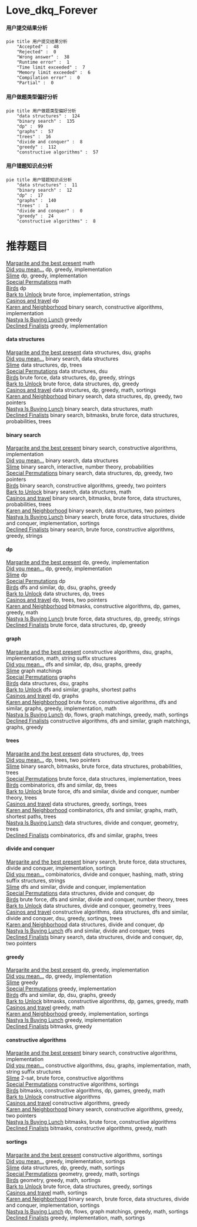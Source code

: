 # Love_dkq_Forever
<!-- tabs:start -->
#### **用户提交结果分析**

```mermaid
pie title 用户提交结果分析
    "Accepted" :  48
    "Rejected" :  0
    "Wrong answer" :  38
    "Runtime error" :  1
    "Time limit exceeded" :  7
    "Memory limit exceeded" :  6
    "Compilation error" :  0
    "Partial" :  0
```
#### **用户做题类型偏好分析**

```mermaid
pie title 用户做题类型偏好分析
    "data structures" :  124
    "binary search" :  135
    "dp" :  99
    "graphs" :  57
    "trees" :  16
    "divide and conquer" :  8
    "greedy" :  112
    "constructive algorithms" :  57
```
#### **用户错题知识点分析**

```mermaid
pie title 用户错题知识点分析
    "data structures" :  11
    "binary search" :  12
    "dp" :  17
    "graphs" :  140
    "trees" :  1
    "divide and conquer" :  0
    "greedy" :  24
    "constructive algorithms" :  8
```
<!-- tabs:end -->
# 推荐题目
[Margarite and the best present](http://codeforces.com/problemset/problem/1080/B)		math		  
[Did you mean...](https://codeforces.com/contest/860/problem/A)		dp,
                        greedy,
                        implementation		  
[Slime](http://codeforces.com/problemset/problem/1038/D)		dp,
                        greedy,
                        implementation		  
[Special Permutations](http://codeforces.com/problemset/problem/1234/E)		math		  
[Birds](http://codeforces.com/problemset/problem/922/E)		dp		  
[Bark to Unlock](http://codeforces.com/problemset/problem/868/A)		brute force,
                        implementation,
                        strings		  
[Casinos and travel](http://codeforces.com/problemset/problem/852/E)		dp		  
[Karen and Neighborhood](http://codeforces.com/problemset/problem/815/E)		binary search,
                        constructive algorithms,
                        implementation		  
[Nastya Is Buying Lunch](http://codeforces.com/problemset/problem/1136/D)		greedy		  
[Declined Finalists](http://codeforces.com/problemset/problem/859/A)		greedy,
                        implementation		  
<!-- tabs:start -->
#### **data structures**
[Margarite and the best present](http://codeforces.com/problemset/problem/813/F)		data structures,
                        dsu,
                        graphs		  
[Did you mean...](http://codeforces.com/problemset/problem/1354/D)		binary search,
                        data structures		  
[Slime](http://codeforces.com/problemset/problem/1039/D)		data structures,
                        dp,
                        trees		  
[Special Permutations](http://codeforces.com/problemset/problem/566/D)		data structures,
                        dsu		  
[Birds](http://codeforces.com/problemset/problem/1506/G)		brute force,
                        data structures,
                        dp,
                        greedy,
                        strings		  
[Bark to Unlock](http://codeforces.com/problemset/problem/1313/C1)		brute force,
                        data structures,
                        dp,
                        greedy		  
[Casinos and travel](https://codeforces.com/contest/1321/problem/B)		data structures,
                        dp,
                        greedy,
                        math,
                        sortings		  
[Karen and Neighborhood](http://codeforces.com/problemset/problem/1492/C)		binary search,
                        data structures,
                        dp,
                        greedy,
                        two pointers		  
[Nastya Is Buying Lunch](http://codeforces.com/problemset/problem/1490/G)		binary search,
                        data structures,
                        math		  
[Declined Finalists](http://codeforces.com/problemset/problem/1479/D)		binary search,
                        bitmasks,
                        brute force,
                        data structures,
                        probabilities,
                        trees		  
#### **binary search**
[Margarite and the best present](http://codeforces.com/problemset/problem/815/E)		binary search,
                        constructive algorithms,
                        implementation		  
[Did you mean...](http://codeforces.com/problemset/problem/1354/D)		binary search,
                        data structures		  
[Slime](http://codeforces.com/problemset/problem/1114/E)		binary search,
                        interactive,
                        number theory,
                        probabilities		  
[Special Permutations](http://codeforces.com/problemset/problem/1492/C)		binary search,
                        data structures,
                        dp,
                        greedy,
                        two pointers		  
[Birds](http://codeforces.com/problemset/problem/1463/D)		binary search,
                        constructive algorithms,
                        greedy,
                        two pointers		  
[Bark to Unlock](http://codeforces.com/problemset/problem/1490/G)		binary search,
                        data structures,
                        math		  
[Casinos and travel](http://codeforces.com/problemset/problem/1479/D)		binary search,
                        bitmasks,
                        brute force,
                        data structures,
                        probabilities,
                        trees		  
[Karen and Neighborhood](http://codeforces.com/problemset/problem/1436/E)		binary search,
                        data structures,
                        two pointers		  
[Nastya Is Buying Lunch](http://codeforces.com/problemset/problem/1461/D)		binary search,
                        brute force,
                        data structures,
                        divide and conquer,
                        implementation,
                        sortings		  
[Declined Finalists](http://codeforces.com/problemset/problem/1493/C)		binary search,
                        brute force,
                        constructive algorithms,
                        greedy,
                        strings		  
#### **dp**
[Margarite and the best present](https://codeforces.com/contest/860/problem/A)		dp,
                        greedy,
                        implementation		  
[Did you mean...](http://codeforces.com/problemset/problem/1038/D)		dp,
                        greedy,
                        implementation		  
[Slime](http://codeforces.com/problemset/problem/922/E)		dp		  
[Special Permutations](http://codeforces.com/problemset/problem/852/E)		dp		  
[Birds](http://codeforces.com/problemset/problem/650/C)		dfs and similar,
                        dp,
                        dsu,
                        graphs,
                        greedy		  
[Bark to Unlock](http://codeforces.com/problemset/problem/1039/D)		data structures,
                        dp,
                        trees		  
[Casinos and travel](http://codeforces.com/problemset/problem/581/F)		dp,
                        trees,
                        two pointers		  
[Karen and Neighborhood](http://codeforces.com/problemset/problem/1383/B)		bitmasks,
                        constructive algorithms,
                        dp,
                        games,
                        greedy,
                        math		  
[Nastya Is Buying Lunch](http://codeforces.com/problemset/problem/1506/G)		brute force,
                        data structures,
                        dp,
                        greedy,
                        strings		  
[Declined Finalists](http://codeforces.com/problemset/problem/1313/C1)		brute force,
                        data structures,
                        dp,
                        greedy		  
#### **graph**
[Margarite and the best present](http://codeforces.com/problemset/problem/441/D)		constructive algorithms,
                        dsu,
                        graphs,
                        implementation,
                        math,
                        string suffix structures		  
[Did you mean...](http://codeforces.com/problemset/problem/650/C)		dfs and similar,
                        dp,
                        dsu,
                        graphs,
                        greedy		  
[Slime](http://codeforces.com/problemset/problem/120/H)		graph matchings		  
[Special Permutations](http://codeforces.com/problemset/problem/939/A)		graphs		  
[Birds](http://codeforces.com/problemset/problem/813/F)		data structures,
                        dsu,
                        graphs		  
[Bark to Unlock](http://codeforces.com/problemset/problem/585/B)		dfs and similar,
                        graphs,
                        shortest paths		  
[Casinos and travel](http://codeforces.com/problemset/problem/1472/C)		dp,
                        graphs		  
[Karen and Neighborhood](http://codeforces.com/problemset/problem/1487/C)		brute force,
                        constructive algorithms,
                        dfs and similar,
                        graphs,
                        greedy,
                        implementation,
                        math		  
[Nastya Is Buying Lunch](http://codeforces.com/problemset/problem/1437/C)		dp,
                        flows,
                        graph matchings,
                        greedy,
                        math,
                        sortings		  
[Declined Finalists](http://codeforces.com/problemset/problem/1470/D)		constructive algorithms,
                        dfs and similar,
                        graph matchings,
                        graphs,
                        greedy		  
#### **trees**
[Margarite and the best present](http://codeforces.com/problemset/problem/1039/D)		data structures,
                        dp,
                        trees		  
[Did you mean...](http://codeforces.com/problemset/problem/581/F)		dp,
                        trees,
                        two pointers		  
[Slime](http://codeforces.com/problemset/problem/1479/D)		binary search,
                        bitmasks,
                        brute force,
                        data structures,
                        probabilities,
                        trees		  
[Special Permutations](http://codeforces.com/problemset/problem/1511/C)		brute force,
                        data structures,
                        implementation,
                        trees		  
[Birds](http://codeforces.com/problemset/problem/1499/F)		combinatorics,
                        dfs and similar,
                        dp,
                        trees		  
[Bark to Unlock](http://codeforces.com/problemset/problem/1491/E)		brute force,
                        dfs and similar,
                        divide and conquer,
                        number theory,
                        trees		  
[Casinos and travel](http://codeforces.com/problemset/problem/1466/D)		data structures,
                        greedy,
                        sortings,
                        trees		  
[Karen and Neighborhood](http://codeforces.com/problemset/problem/1495/D)		combinatorics,
                        dfs and similar,
                        graphs,
                        math,
                        shortest paths,
                        trees		  
[Nastya Is Buying Lunch](http://codeforces.com/problemset/problem/1303/G)		data structures,
                        divide and conquer,
                        geometry,
                        trees		  
[Declined Finalists](http://codeforces.com/problemset/problem/1454/E)		combinatorics,
                        dfs and similar,
                        graphs,
                        trees		  
#### **divide and conquer**
[Margarite and the best present](http://codeforces.com/problemset/problem/1461/D)		binary search,
                        brute force,
                        data structures,
                        divide and conquer,
                        implementation,
                        sortings		  
[Did you mean...](http://codeforces.com/problemset/problem/1466/G)		combinatorics,
                        divide and conquer,
                        hashing,
                        math,
                        string suffix structures,
                        strings		  
[Slime](http://codeforces.com/problemset/problem/1490/D)		dfs and similar,
                        divide and conquer,
                        implementation		  
[Special Permutations](https://codeforces.com/contest/1483/problem/C)		data structures,
                        divide and conquer,
                        dp		  
[Birds](http://codeforces.com/problemset/problem/1491/E)		brute force,
                        dfs and similar,
                        divide and conquer,
                        number theory,
                        trees		  
[Bark to Unlock](http://codeforces.com/problemset/problem/1303/G)		data structures,
                        divide and conquer,
                        geometry,
                        trees		  
[Casinos and travel](http://codeforces.com/problemset/problem/1494/D)		constructive algorithms,
                        data structures,
                        dfs and similar,
                        divide and conquer,
                        dsu,
                        greedy,
                        sortings,
                        trees		  
[Karen and Neighborhood](http://codeforces.com/problemset/problem/1482/E)		data structures,
                        divide and conquer,
                        dp		  
[Nastya Is Buying Lunch](http://codeforces.com/problemset/problem/566/C)		dfs and similar,
                        divide and conquer,
                        trees		  
[Declined Finalists](http://codeforces.com/problemset/problem/1428/F)		binary search,
                        data structures,
                        divide and conquer,
                        dp,
                        two pointers		  
#### **greedy**
[Margarite and the best present](https://codeforces.com/contest/860/problem/A)		dp,
                        greedy,
                        implementation		  
[Did you mean...](http://codeforces.com/problemset/problem/1038/D)		dp,
                        greedy,
                        implementation		  
[Slime](http://codeforces.com/problemset/problem/1136/D)		greedy		  
[Special Permutations](http://codeforces.com/problemset/problem/859/A)		greedy,
                        implementation		  
[Birds](http://codeforces.com/problemset/problem/650/C)		dfs and similar,
                        dp,
                        dsu,
                        graphs,
                        greedy		  
[Bark to Unlock](http://codeforces.com/problemset/problem/1383/B)		bitmasks,
                        constructive algorithms,
                        dp,
                        games,
                        greedy,
                        math		  
[Casinos and travel](http://codeforces.com/problemset/problem/1367/B)		greedy,
                        math		  
[Karen and Neighborhood](http://codeforces.com/problemset/problem/1430/B)		greedy,
                        implementation,
                        sortings		  
[Nastya Is Buying Lunch](http://codeforces.com/problemset/problem/1433/B)		greedy,
                        implementation		  
[Declined Finalists](http://codeforces.com/problemset/problem/1303/D)		bitmasks,
                        greedy		  
#### **constructive algorithms**
[Margarite and the best present](http://codeforces.com/problemset/problem/815/E)		binary search,
                        constructive algorithms,
                        implementation		  
[Did you mean...](http://codeforces.com/problemset/problem/441/D)		constructive algorithms,
                        dsu,
                        graphs,
                        implementation,
                        math,
                        string suffix structures		  
[Slime](http://codeforces.com/problemset/problem/1475/F)		2-sat,
                        brute force,
                        constructive algorithms		  
[Special Permutations](http://codeforces.com/problemset/problem/1312/B)		constructive algorithms,
                        sortings		  
[Birds](http://codeforces.com/problemset/problem/1383/B)		bitmasks,
                        constructive algorithms,
                        dp,
                        games,
                        greedy,
                        math		  
[Bark to Unlock](http://codeforces.com/problemset/problem/1425/H)		constructive algorithms		  
[Casinos and travel](http://codeforces.com/problemset/problem/1493/A)		constructive algorithms,
                        greedy		  
[Karen and Neighborhood](http://codeforces.com/problemset/problem/1463/D)		binary search,
                        constructive algorithms,
                        greedy,
                        two pointers		  
[Nastya Is Buying Lunch](https://codeforces.com/contest/1456/problem/B)		bitmasks,
                        brute force,
                        constructive algorithms		  
[Declined Finalists](http://codeforces.com/problemset/problem/1492/D)		bitmasks,
                        constructive algorithms,
                        greedy,
                        math		  
#### **sortings**
[Margarite and the best present](http://codeforces.com/problemset/problem/1312/B)		constructive algorithms,
                        sortings		  
[Did you mean...](http://codeforces.com/problemset/problem/1430/B)		greedy,
                        implementation,
                        sortings		  
[Slime](https://codeforces.com/contest/1321/problem/B)		data structures,
                        dp,
                        greedy,
                        math,
                        sortings		  
[Special Permutations](https://codeforces.com/contest/1496/problem/C)		geometry,
                        greedy,
                        math,
                        sortings		  
[Birds](http://codeforces.com/problemset/problem/1495/A)		geometry,
                        greedy,
                        math,
                        sortings		  
[Bark to Unlock](http://codeforces.com/problemset/problem/1497/A)		brute force,
                        data structures,
                        greedy,
                        sortings		  
[Casinos and travel](http://codeforces.com/problemset/problem/1427/A)		math,
                        sortings		  
[Karen and Neighborhood](http://codeforces.com/problemset/problem/1461/D)		binary search,
                        brute force,
                        data structures,
                        divide and conquer,
                        implementation,
                        sortings		  
[Nastya Is Buying Lunch](http://codeforces.com/problemset/problem/1437/C)		dp,
                        flows,
                        graph matchings,
                        greedy,
                        math,
                        sortings		  
[Declined Finalists](http://codeforces.com/problemset/problem/1473/A)		greedy,
                        implementation,
                        math,
                        sortings		  
<!-- tabs:end -->
